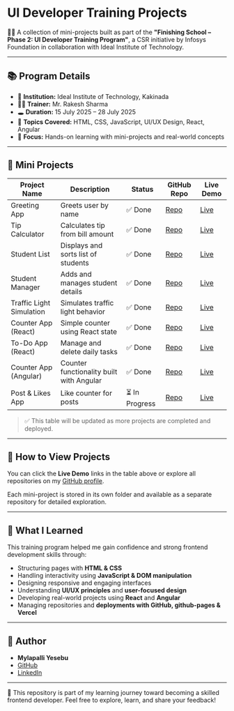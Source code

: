 # UI Developer Training Projects

👨‍💻 A collection of mini-projects built as part of the
**"Finishing School – Phase 2: UI Developer Training Program"**,
a CSR initiative by Infosys Foundation in collaboration with Ideal Institute of Technology.

---

## 📚 Program Details

* 🏫 **Institution:** Ideal Institute of Technology, Kakinada
* 👨‍🏫 **Trainer:** Mr. Rakesh Sharma
* 🕳️ **Duration:** 15 July 2025 – 28 July 2025
* 🧠 **Topics Covered:** HTML, CSS, JavaScript, UI/UX Design, React, Angular
* 🎯 **Focus:** Hands-on learning with mini-projects and real-world concepts

---

## 🧩 Mini Projects

| Project Name             | Description                              | Status        | GitHub Repo                                                    | Live Demo                                                  |
| ------------------------ | ---------------------------------------- | ------------- | -------------------------------------------------------------- | ---------------------------------------------------------- |
| Greeting App             | Greets user by name                      | ✅ Done        | [Repo](https://github.com/MylapalliYesebu/greeting-app)        | [Live](https://greeting-app-five.vercel.app/)              |
| Tip Calculator           | Calculates tip from bill amount          | ✅ Done        | [Repo](https://github.com/MylapalliYesebu/tip-calculator)      | [Live](https://mylapalliyesebu.github.io/Tip-Calculator/)  |
| Student List             | Displays and sorts list of students      | ✅ Done        | [Repo](https://github.com/MylapalliYesebu/student-list)        | [Live](https://student-list.vercel.app)                    |
| Student Manager          | Adds and manages student details         | ✅ Done        | [Repo](https://github.com/MylapalliYesebu/student-manager)     | [Live](https://mylapalliyesebu.github.io/student-manager/) |
| Traffic Light Simulation | Simulates traffic light behavior         | ✅ Done        | [Repo](https://github.com/MylapalliYesebu/Traffic-Lights)      | [Live](https://mylapalliyesebu.github.io/traffic-light/)                   |
| Counter App (React)      | Simple counter using React state         | ✅ Done | [Repo](https://github.com/MylapalliYesebu/counter-app-react)   | [Live](https://mylapalliyesebu.github.io/counter-app-react/)                                                  |
| To-Do App (React)        | Manage and delete daily tasks            | ✅ Done | [Repo](https://github.com/MylapalliYesebu/todo-app-react)      | [Live](https://mylapalliyesebu.github.io/todo-app-react/)                                                  |
| Counter App (Angular)    | Counter functionality built with Angular | ✅ Done | [Repo](https://github.com/MylapalliYesebu/counter-app-angular) | [Live](https://mylapalliyesebu.github.io/counter-app-angular/)                                                  |
| Post & Likes App         | Like counter for posts                   | ⏳ In Progress | [Repo](https://github.com/MylapalliYesebu/post-likes-app)      | [Live](#)                                                  |

> ✅ This table will be updated as more projects are completed and deployed.

---

## 🚀 How to View Projects

You can click the **Live Demo** links in the table above or explore all repositories on my [GitHub profile](https://github.com/MylapalliYesebu).

Each mini-project is stored in its own folder and available as a separate repository for detailed exploration.

---

## 📌 What I Learned

This training program helped me gain confidence and strong frontend development skills through:

* Structuring pages with **HTML & CSS**
* Handling interactivity using **JavaScript & DOM manipulation**
* Designing responsive and engaging interfaces
* Understanding **UI/UX principles** and **user-focused design**
* Developing real-world projects using **React** and **Angular**
* Managing repositories and **deployments with GitHub, github-pages & Vercel**

---

## 👤 Author

* **Mylapalli Yesebu**
* [GitHub](https://github.com/MylapalliYesebu)
* [LinkedIn](https://www.linkedin.com/in/yesebu-mylapalli/)

---

🔗 This repository is part of my learning journey toward becoming a skilled frontend developer.
Feel free to explore, learn, and share your feedback!
